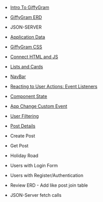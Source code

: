 
* [Intro To GiffyGram](chapters/47-GG-Intro.md)
* [GiffyGram ERD](chapters/47-GG-ERD.md)
* JSON-SERVER
* [Application Data](chapters/47-GG-Application-Data.md)
* [GiffyGram CSS](chapters/47-GG-Styles.md)
* [Connect HTML and JS](chapters/47-GG-Main.md)
* [Lists and Cards](chapters/47-GG-PostList-Post.md)
* [NavBar](chapters/47-GG-Navbar.md)
* [Reacting to User Actions: Event Listeners](chapters/47-GG-EventListeners.md)
* [Component State](chapters/47-GG-ComponentState.md)
* [App Change Custom Event](chapters/47-GG-AppChange-CustomEvent.md)
* [User Filtering](chapters/47-GG-UserFiltering.md)
* [Post Details](chapters/47-GG-PostDetails.md)


* Create Post
* Get Post

* Holiday Road

* Users with Login Form
* Users with Register/Authentication

* Review ERD - Add like post join table
* JSON-Server fetch calls

